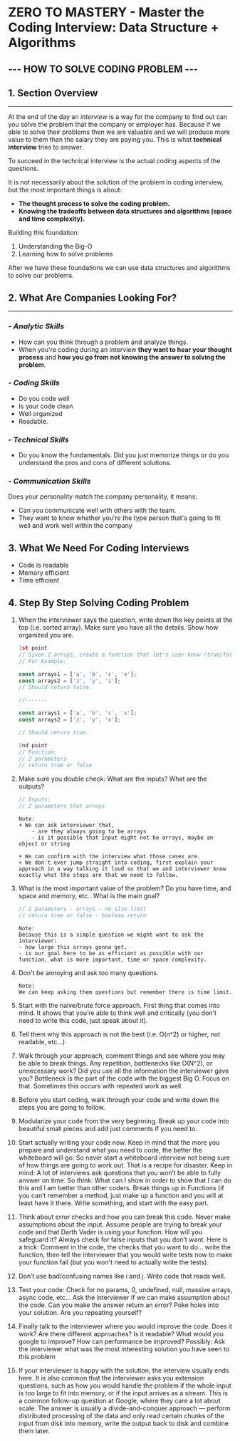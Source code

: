 # ZERO TO MASTERY - Master the Coding Interview: Data Structure + Algorithms

## --- HOW TO SOLVE CODING PROBLEM ---

## **1. Section Overview**

---

At the end of the day an _interview_ is a way for the company to find out can you solve the problem that the company or employer has. Because if we able to solve their problems then we are valuable and we will produce more value to them than the salary they are paying you. This is what **technical interview** tries to answer.

To succeed in the technical interview is the actual coding aspects of the questions.

It is not necessarily about the solution of the problem in coding interview, but the most important things is about:

- **The thought process to solve the coding problem.**
- **Knowing the tradeoffs between data structures and algorithms (space and time complexity).**

Building this foundation:

1. Understanding the Big-O
2. Learning how to solve problems

After we have these foundations we can use data structures and algorithms to solve our problems.

## **2. What Are Companies Looking For?**

---

### - _Analytic Skills_

- How can you think through a problem and analyze things.
- When you're coding during an interview **they want to hear your thought process** and **how you go from not knowing the answer to solving the problem**.

### - _Coding Skills_

- Do you code well
- Is your code clean
- Well organized
- Readable.

### - _Technical Skills_

- Do you know the fundamentals. Did you just memorize things or do you understand the pros and cons of different solutions.

### - _Communication Skills_

Does your personality match the company personality, it means:

- Can you communicate well with others with the team.
- They want to know whether you're the type person that's going to fit well and work well within the company

## **3. What We Need For Coding Interviews**

- Code is readable
- Memory efficient
- Time efficient

## **4. Step By Step Solving Coding Problem**

1.  When the interviewer says the question, write down the key points at the top (i.e. sorted array). Make sure you have all the details. Show how organized you are.

    ```js
    1st point
    // Given 2 arrays, create a function that let's user know (true/false)  whether these two arrays contain any common items.
    // For Example:

    const arrays1 = ['a', 'b', 'c', 'x'];
    const arrays2 = ['z', 'y', 'i'];
    // Should return false.

    //-------

    const arrays1 = ['a', 'b', 'c', 'x'];
    const arrays2 = ['z', 'y', 'x'];

    // Should return true.

    2nd point
    // Function:
    // 2 parameters
    // return true or false
    ```

2.  Make sure you double check: What are the inputs? What are the outputs?

    ```js
    // Inputs:
    // 2 parameters that arrays
    ```

        Note:
        + We can ask interviewer that,
            - are they always going to be arrays
            - is it possible that input might not be arrays, maybe an object or string

        + We can confirm with the interview what those cases are.
        + We don't ever jump straight into coding, first explain your approach in a way talking it loud so that we and interviewer know exactly what the steps are that we need to follow.

3.  What is the most important value of the problem? Do you have time, and space and memory, etc.. What is the main goal?

    ```js
    // 2 parameters - arrays - no size limit
    // return true or false - boolean return
    ```

        Note:
        Because this is a simple question we might want to ask the interviewer:
        - how large this arrays gonna get.
        - is our goal here to be as efficient as possible with our function, what is more important, time or space complexity.

4.  Don't be annoying and ask too many questions.

        Note:
        We can keep asking them questions but remember there is time limit.

5.  Start with the naive/brute force approach. First thing that comes into mind. It shows that
    you’re able to think well and critically (you don't need to write this code, just speak about it).

6.  Tell them why this approach is not the best (i.e. O(n^2) or higher, not readable, etc...)

7.  Walk through your approach, comment things and see where you may be able to break things.
    Any repetition, bottlenecks like O(N^2), or unnecessary work? Did you use all the information
    the interviewer gave you? Bottleneck is the part of the code with the biggest Big O. Focus on
    that. Sometimes this occurs with repeated work as well.

8.  Before you start coding, walk through your code and write down the steps you are going to
    follow.

9.  Modularize your code from the very beginning. Break up your code into beautiful small pieces
    and add just comments if you need to.

10. Start actually writing your code now. Keep in mind that the more you prepare and understand
    what you need to code, the better the whiteboard will go. So never start a whiteboard
    interview not being sure of how things are going to work out. That is a recipe for disaster.
    Keep in mind: A lot of interviews ask questions that you won’t be able to fully answer on time.
    So think: What can I show in order to show that I can do this and I am better than other
    coders. Break things up in Functions (if you can’t remember a method, just make up a function
    and you will at least have it there. Write something, and start with the easy part.

11. Think about error checks and how you can break this code. Never make assumptions about the
    input. Assume people are trying to break your code and that Darth Vader is using your
    function. How will you safeguard it? Always check for false inputs that you don’t want. Here is
    a trick: Comment in the code, the checks that you want to do... write the function, then tell the
    interviewer that you would write tests now to make your function fail (but you won't need to
    actually write the tests).
12. Don’t use bad/confusing names like i and j. Write code that reads well.

13. Test your code: Check for no params, 0, undefined, null, massive arrays, async code, etc... Ask
    the interviewer if we can make assumption about the code. Can you make the answer return
    an error? Poke holes into your solution. Are you repeating yourself?

14. Finally talk to the interviewer where you would improve the code. Does it work? Are there
    different approaches? Is it readable? What would you google to improve? How can
    performance be improved? Possibly: Ask the interviewer what was the most interesting
    solution you have seen to this problem

15. If your interviewer is happy with the solution, the interview usually ends here. It is also
    common that the interviewer asks you extension questions, such as how you would handle the
    problem if the whole input is too large to fit into memory, or if the input arrives as a stream.
    This is a common follow-up question at Google, where they care a lot about scale. The answer
    is usually a divide-and-conquer approach — perform distributed processing of the data and only
    read certain chunks of the input from disk into memory, write the output back to disk and
    combine them later.
